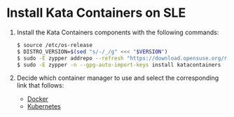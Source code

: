 # Install Kata Containers on SLE

1. Install the Kata Containers components with the following commands:

   ```bash
   $ source /etc/os-release
   $ DISTRO_VERSION=$(sed "s/-/_/g" <<< "$VERSION")
   $ sudo -E zypper addrepo --refresh "https://download.opensuse.org/repositories/devel:/kubic/SLE_${DISTRO_VERSION}_Backports/devel:kubic.repo"
   $ sudo -E zypper -n --gpg-auto-import-keys install katacontainers
   ```

2. Decide which container manager to use and select the corresponding link that follows:

   - [Docker](docker/sles-docker-install.md)
   - [Kubernetes](https://github.com/kata-containers/documentation/blob/master/Developer-Guide.md#run-kata-containers-with-kubernetes)
